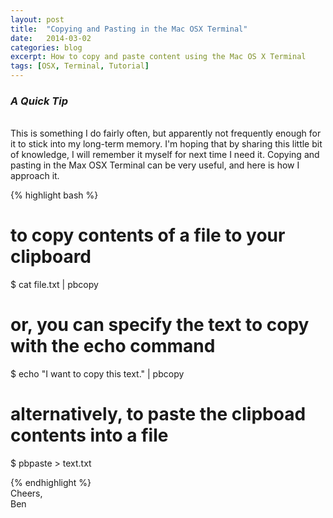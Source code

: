 ```yaml
---
layout: post
title:  "Copying and Pasting in the Mac OSX Terminal"
date:   2014-03-02
categories: blog
excerpt: How to copy and paste content using the Mac OS X Terminal
tags: [OSX, Terminal, Tutorial]
---
```


### _A Quick Tip_

<br>
This is something I do fairly often, but apparently not frequently enough for it to stick into my long-term memory. I'm hoping that by sharing this little bit of knowledge, I will remember it myself for next time I need it.  Copying and pasting in the Max OSX Terminal can be very useful, and here is how I approach it.


{% highlight bash %}

  # to copy contents of a file to your clipboard
  $ cat file.txt | pbcopy

  # or, you can specify the text to copy with the echo command
  $ echo "I want to copy this text." | pbcopy

  # alternatively, to paste the clipboad contents into a file
  $ pbpaste > text.txt

{% endhighlight %}
<br>
Cheers,<br>
Ben
